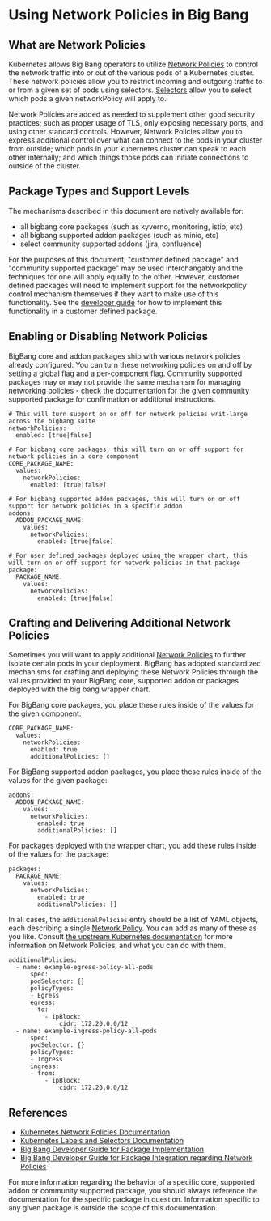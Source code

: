 # Using Network Policies in Big Bang

## What are Network Policies

Kubernetes allows Big Bang operators to utilize [Network Policies](https://kubernetes.io/docs/concepts/services-networking/network-policies/) to control the network traffic into or out of the various pods of a Kubernetes cluster. These network policies allow you to restrict incoming and outgoing traffic to or from a given set of pods using selectors. [Selectors](https://kubernetes.io/docs/concepts/overview/working-with-objects/labels/) allow you to select which pods a given networkPolicy will apply to. 

Network Policies are added as needed to supplement other good security practices; such as proper usage of TLS, only exposing necessary ports, and using other standard controls. However, Network Policies allow you to express additional control over what can connect to the pods in your cluster from outside; which pods in your kubernetes cluster can speak to each other internally; and which things those pods can initiate connections to outside of the cluster.

## Package Types and Support Levels

The mechanisms described in this document are natively available for:

- all bigbang core packages (such as kyverno, monitoring, istio, etc)
- all bigbang supported addon packages (such as minio, etc)
- select community supported addons (jira, confluence)

For the purposes of this document, "customer defined package" and "community supported package" may be used interchangably and the techniques for one will apply equally to the other. However, customer defined packages will need to implement support for the networkpolicy control mechanism themselves if they want to make use of this functionality. See the [developer guide](../community/development/package-integration/network-policies.md) for how to implement this functionality in a customer defined package. 

## Enabling or Disabling Network Policies

BigBang core and addon packages ship with various network policies already configured. You can turn these networking policies on and off by setting a global flag and a per-component flag. Community supported packages may or may not provide the same mechanism for managing networking policies - check the documentation for the given community supported package for confirmation or additional instructions.

```
# This will turn support on or off for network policies writ-large across the bigbang suite
networkPolicies:
  enabled: [true|false]

# For bigbang core packages, this will turn on or off support for network policies in a core component
CORE_PACKAGE_NAME:
  values:
    networkPolicies:
      enabled: [true|false]

# For bigbang supported addon packages, this will turn on or off support for network policies in a specific addon
addons:
  ADDON_PACKAGE_NAME:
    values:
      networkPolicies:
        enabled: [true|false]

# For user defined packages deployed using the wrapper chart, this will turn on or off support for network policies in that package
package:
  PACKAGE_NAME:
    values:
      networkPolicies:
        enabled: [true|false]
```

## Crafting and Delivering Additional Network Policies

Sometimes you will want to apply additional [Network Policies](https://kubernetes.io/docs/concepts/services-networking/network-policies/) to further isolate certain pods in your deployment. BigBang has adopted standardized mechanisms for crafting and deploying these Network Policies through the values provided to your BigBang core, supported addon or packages deployed with the big bang wrapper chart.

For BigBang core packages, you place these rules inside of the values for the given component:

```
CORE_PACKAGE_NAME:
  values:
    networkPolicies:
      enabled: true
      additionalPolicies: []
```

For BigBang supported addon packages, you place these rules inside of the values for the given package:

```
addons:
  ADDON_PACKAGE_NAME:
    values:
      networkPolicies:
        enabled: true
        additionalPolicies: []
```

For packages deployed with the wrapper chart, you add these rules inside of the values for the package:

```
packages:
  PACKAGE_NAME:
    values:
      networkPolicies:
        enabled: true
        additionalPolicies: []
```

In all cases, the `additionalPolicies` entry should be a list of YAML objects, each describing a single [Network Policy](https://kubernetes.io/docs/concepts/services-networking/network-policies/). You can add as many of these as you like. Consult [the upstream Kubernetes documentation](https://kubernetes.io/docs/concepts/services-networking/network-policies/) for more information on Network Policies, and what you can do with them.

```
additionalPolicies:
  - name: example-egress-policy-all-pods
      spec:
      podSelector: {}
      policyTypes:
      - Egress
      egress:
      - to:
          - ipBlock:
              cidr: 172.20.0.0/12
  - name: example-ingress-policy-all-pods
      spec:
      podSelector: {}
      policyTypes:
      - Ingress
      ingress:
      - from:
          - ipBlock:
              cidr: 172.20.0.0/12
```

## References

* [Kubernetes Network Policies Documentation](https://kubernetes.io/docs/concepts/services-networking/network-policies/)
* [Kubernetes Labels and Selectors Documentation](https://kubernetes.io/docs/concepts/overview/working-with-objects/labels/)
* [Big Bang Developer Guide for Package Implementation](../community/development/develop-package.md)
* [Big Bang Developer Guide for Package Integration regarding Network Policies](../community/development/package-integration/network-policies.md)

For more information regarding the behavior of a specific core, supported addon or community supported package, you should always reference the documentation for the specific package in question. Information specific to any given package is outside the scope of this documentation.